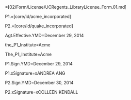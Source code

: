 =[02/Form/License/UCRegents_LibraryLicense_Form.01.md]

P1.=[core/id/acme_incorporated]

P2.=[core/id/quake_incorporated]

Agt.Effective.YMD=December 29, 2014

the_P1_Institute=Acme

The_P1_Institute=Acme

P1.Sign.YMD=December 29, 2014

P1.xSignature=xANDREA ANG
  
P2.Sign.YMD=December 30, 2014

P2.xSignature=xCOLLEEN KENDALL